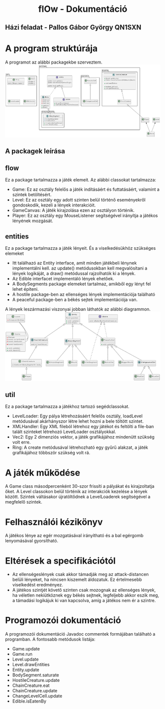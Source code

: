 <h1 style = "text-align:center">flOw - Dokumentáció</h1>

## Házi feladat - Pallos Gábor György QN1SXN

# A program struktúrája
A programot az alábbi packagekbe szerveztem.
![Alt text](image-3.png)
## A packagek leírása

## flow
Ez a package tartalmazza a játék elemeit. 
Az alábbi classokat tartalmazza:
- Game: Ez az osztály felelős a játék indításáért és futtatásáért, valamint a szintek betöltésért.
- Level: Ez az osztály egy adott szinten belül történő eseményekről gondoskodik, kezeli a lények interakcióit. 
- GameCanvas: A játék kirajzolása ezen az osztályon történik.
- Player: Ez az osztály egy MouseListener segítségével irányítja a játékos lényének mozgását.

## entities
Ez a package tartalmazza a játék lényeit. És a viselkedésükhöz szükséges elemeket
- Itt találhazó az Entity interface, amit minden játékbeli lénynek implementálni kell. az update() metódusokban kell megvalósítani a lények logikáját, a draw() metódussal rajzolhatók ki a lények.
- Az Edible interfacet implementáló lények ehetőek.
- A BodySegments package elemeket tartalmaz, amikből egy lényt fel lehet építeni.
- A hostile package-ben az ellenséges lények implementációja található
- A peaceful package-ben a békés sejtek implementációja van.
  
A lények leszármazási viszonyai jobban láthatók az alábbi diagrammon.
![Alt text](image-4.png)


## util
Ez a package tartalmazza a játékhoz tartozó segédclassokat. 
- LevelLoader: Egy pálya létrehozásáért felelős osztály, loadLevel metódusával akárhányszor létre lehet hozni a bele töltött szintet.
- XMLHandler: Egy XML fileból létrehoz egy játékot és feltölti a file-ban talált szinteket létrehozó LevelLoader osztályokkal.
- Vec2: Egy 2 dimenziós vektor, a játék grafikájához mindenütt szükség volt erre. 
- Ring: A create metódusával létrehozható egy gyűrű alakzat, a játék grafikájához többször szükség volt rá.


# A játék működése 
A Game class másodpercenként 30-szor frissíti a pályákat és kirajzoltatja őket. A Level classokon belül történik az interakciók kezelése a lények között. Szintek váltásakor újratöltődnek a LevelLoaderek segítségével a megfelelő szintek.


# Felhasználói kézikönyv
A játékos lénye az egér mozgatásával irányítható és a bal egérgomb lenyomásával gyorsítható.

# Eltérések a specifikációtól
- Az ellenségeslények csak akkor támadják meg az attack-distancen belüli lényeket, ha nincsen kiszemelt áldozatuk. Ez értelmesebb viselkedést eredményez.
- A játékos szintjét követő szinten csak mozognak az ellenséges lények, ha véletlen nekiütköznek egy békés sejtnek, legfeljebb akkor eszik meg, a támadási logikájuk ki van kapcsolva, amíg a játékos nem ér a szintre.


# Programozói dokumentáció
A programozói dokumentáció Javadoc commentek formájában található a programban. 
A fontosabb metódusok listája:
- Game.update 
- Game.run
- Level.update
- Level.drawEntities
- Entity.update
- BodySegment.saturate
- HostileCreature.update
- ChainCreature.eat
- ChainCreature.update
- ChangeLevelCell.update
- Edible.isEatenBy

